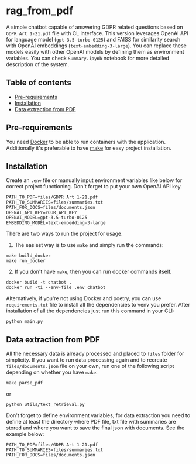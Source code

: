 # rag_from_pdf
A simple chatbot capable of answering GDPR related questions based on `GDPR Art 1-21.pdf` file with CL interface. This version leverages OpenAI API for language model (`gpt-3.5-turbo-0125`) and FAISS for similarity search with OpenAI embeddings (`text-embedding-3-large`). You can replace these models easily with other OpenAI models by defining them as environment variables. You can check `Summary.ipynb` notebook for more detailed description of the system.

## Table of contents
- [Pre-requirements](#pre-requirements)
- [Installation](#installation)
- [Data extraction from PDF](#data-extraction-from-pdf)

## Pre-requirements
You need [Docker](https://www.docker.com/) to be able to run containers with the application. Additionally it's preferable to have [make](https://www.gnu.org/software/make/) for easy project installation.

## Installation
Create an `.env` file or manually input environment variables like below for correct project functioning. Don't forget to put your own OpenAI API key.
```
PATH_TO_PDF=files/GDPR Art 1-21.pdf
PATH_TO_SUMMARIES=files/summaries.txt
PATH_FOR_DOCS=files/documents.json
OPENAI_API_KEY=YOUR_API_KEY
OPENAI_MODEL=gpt-3.5-turbo-0125
EMBEDDING_MODEL=text-embedding-3-large
```

There are two ways to run the project for usage.

1. The easiest way is to use `make` and simply run the commands:
```
make build_docker
make run_docker
```

2. If you don't have `make`, then you can run docker commands itself.
```
docker build -t chatbot .
docker run -ti --env-file .env chatbot
```

Alternatively, if you're not using Docker and poetry, you can use `requirements.txt` file to install all the dependencies to venv you prefer. After installation of all the dependencies  just run this command in your CLI:
```
python main.py
```

## Data extraction from PDF
All the necessary data is already processed and placed to `files` folder for simplicity. If you want to run data processing again and to recreate `files/documents.json` file on your own, run one of the following script depending on whether you have `make`:
```
make parse_pdf
```

or

```
python utils/text_retrieval.py
```
Don't forget to define environment variables, for data extraction you need to define at least the directory where PDF file, txt file with summaries are stored and where you want to save the final json with documents. See the example below:
```
PATH_TO_PDF=files/GDPR Art 1-21.pdf
PATH_TO_SUMMARIES=files/summaries.txt
PATH_FOR_DOCS=files/documents.json
```
